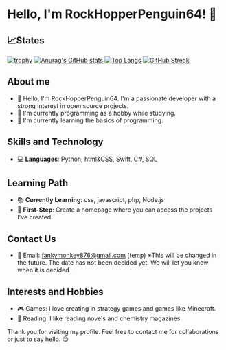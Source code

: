 # Hello, I'm RockHopperPenguin64! 🐧

## :chart_with_upwards_trend:States
[![trophy](https://github-profile-trophy.vercel.app/?username=RockHopperPenguin64&theme=onedark&column=7)](https://github.com/ryo-ma/github-profile-trophy)
[![Anurag's GitHub stats](https://github-readme-stats.vercel.app/api?username=RockHopperPenguin64&theme=onedark&show_icons=true)](https://github.com/anuraghazra/github-readme-stats)
[![Top Langs](https://github-readme-stats.vercel.app/api/top-langs/?username=RockHopperPenguin64&layout=compact&theme=onedark)](https://github.com/anuraghazra/github-readme-stats)
[![GitHub Streak](https://streak-stats.demolab.com/?user=RockHopperPenguin64)](https://git.io/streak-stats)


## About me
- 👋 Hello, I'm RockHopperPenguin64. I'm a passionate developer with a strong interest in open source projects.
- 💼 I'm currently programming as a hobby while studying.
- 🌱 I'm currently learning the basics of programming.

## Skills and Technology
- 💻 **Languages**: Python, html&CSS, Swift, C#, SQL

## Learning Path
- 📚 **Currently Learning**: css, javascript, php, Node.js
- 🎯 **First-Step**: Create a homepage where you can access the projects I've created.

## Contact Us
- 📧 Email: fankymonkey876@gmail.com (temp)
※This will be changed in the future. The date has not been decided yet. We will let you know when it is decided.

## Interests and Hobbies
- 🎮 Games: I love creating in strategy games and games like Minecraft.
- 📖 Reading: I like reading novels and chemistry magazines.

Thank you for visiting my profile. Feel free to contact me for collaborations or just to say hello. 😊


